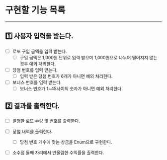 # 구현할 기능 목록
<hr>

## 1️⃣ 사용자 입력을 받는다.
- [ ] 로또 구입 금액을 입력 받는다.
  - [ ] 구입 금액은 1,000원 단위로 입력 받으며 1,000원으로 나누어 떨어지지 않는 경우 예외 처리한다.
- [ ] 당첨 번호를 입력 받는다.
  - [ ] 입력 받은 당첨 번호가 6개가 아니면 예외 처리한다.
- [ ] 보너스 번호를 입력 받는다.
  - [ ] 보너스 번호가 1~45사이의 숫자가 아니면 예외 처리한다.

## 2️⃣ 결과를 출력한다.
- [ ] 발행한 로또 수량 및 번호를 출력한다.
- [ ] 당첨 내역을 출력한다.
  - [ ] 당첨 번호 개수에 맞는 상금을 Enum으로 구현한다.
- [ ] 소수점 둘째 자리에서 반올림한 수익률을 출력한다.
	